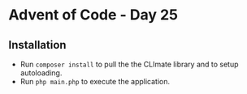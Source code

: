 # Advent of Code - Day 25

## Installation

  - Run `composer install` to pull the the CLImate library and to setup autoloading.
  - Run `php main.php` to execute the application.
